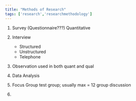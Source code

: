 ```yaml
---
title: "Methods of Research"
tags: ['research','researchmethodology']
---
```


1. Survey  (Questionnaire???)
   Quantitative
   
2. Interview 
   - Structured
   - Unstructured
   - Telephone

3. Observation 
   used in both quant and qual
   
4. Data Analysis 

5. Focus Group
   test group; usually max = 12 
   group discussion
   
6. 